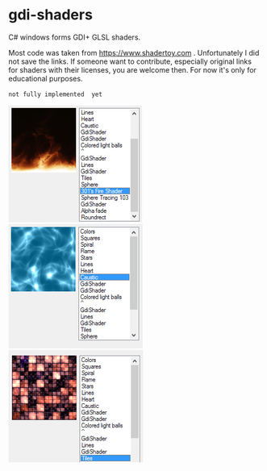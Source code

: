 # gdi-shaders

C# windows forms GDI+ GLSL shaders.

Most code was taken from https://www.shadertoy.com . Unfortunately I did not save the links.
If someone want to contribute, especially original links for shaders with their licenses, you are welcome then.
For now it's only for educational purposes.

```sh
not fully implemented  yet
```

![scr1](https://github.com/Meragon/gdi-shaders/blob/master/Screenshots/fire.png)
![scr1](https://github.com/Meragon/gdi-shaders/blob/master/Screenshots/caustic.png)
![scr1](https://github.com/Meragon/gdi-shaders/blob/master/Screenshots/tiles.png)
